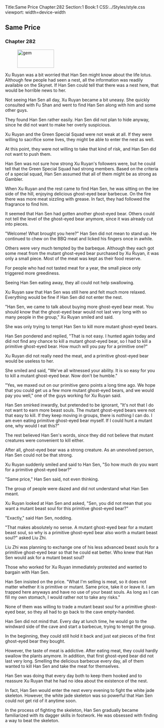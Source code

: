 Title:Same Price 
Chapter:282 
Section:1 
Book:1 
CSS:../Styles/style.css 
viewport: width=device-width
  
## Same Price
### Chapter 282 
<figure>
	<img src="../Images/gem.gif" alt="gem" id="gem" width="120" height="60" />
</figure>
  

  
  Xu Ruyan was a bit worried that Han Sen might know about the life lotus. Although few people had seen a nest, all the information was readily available on the Skynet. If Han Sen could tell that there was a nest here, that would be horrible news to her.

Not seeing Han Sen all day, Xu Ruyan became a bit uneasy. She quickly consulted with Fu Shan and went to find Han Sen along with him and some other guys.

They found Han Sen rather easily. Han Sen did not plan to hide anyway, since he did not want to make her overly suspicious.

Xu Ruyan and the Green Special Squad were not weak at all. If they were willing to sacrifice some lives, they might be able to enter the nest as well.

At this point, they were not willing to take that kind of risk, and Han Sen did not want to push them.

Han Sen was not sure how strong Xu Ruyan's followers were, but he could tell that the Green Special Squad had strong members. Based on the criteria of a special squad, Han Sen assumed that all of them might be as strong as Gambler.

When Xu Ruyan and the rest came to find Han Sen, he was sitting on the lee side of the hill, enjoying delicious ghost-eyed bear barbecue. On the fire there was more meat sizzling with grease. In fact, they had followed the fragrance to find him.

It seemed that Han Sen had gotten another ghost-eyed bear. Others could not tell the level of the ghost-eyed bear anymore, since it was already cut into pieces.

"Welcome! What brought you here?" Han Sen did not mean to stand up. He continued to chew on the BBQ meat and licked his fingers once in awhile.

Others were very much tempted by the barbeque. Although they each got some meat from the mutant ghost-eyed bear purchased by Xu Ruyan, it was only a small piece. Most of the meat was kept as their food reserve.

For people who had not tasted meat for a year, the small piece only triggered more greediness.

Seeing Han Sen eating away, they all could not help swallowing.

Xu Ruyan saw that Han Sen was still here and felt much more relaxed. Everything would be fine if Han Sen did not enter the nest.

"Han Sen, we came to talk about buying more ghost-eyed bear meat. You should know that the ghost-eyed bear would not last very long with so many people in the group," Xu Ruyan smiled and said.

She was only trying to tempt Han Sen to kill more mutant ghost-eyed bears.

Han Sen pondered and replied, "That is not easy. I hunted again today and did not find any chance to kill a mutant ghost-eyed bear, so I had to kill a primitive ghost-eyed bear. How much will you pay for a primitive one?"

Xu Ruyan did not really need the meat, and a primitive ghost-eyed bear would be useless to her.

She smiled and said, "We've all witnessed your ability. It is so easy for you to kill a mutant ghost-eyed bear. Now don't be humble."

"Yes, we maxed out on our primitive geno points a long time ago. We hope that you could get us a few more mutant ghost-eyed bears, and we would pay you well," one of the guys working for Xu Ruyan said.

Han Sen smirked inwardly, but pretended to be ignorant, "It's not that I do not want to earn more beast souls. The mutant ghost-eyed bears were not that easy to kill. If they keep moving in groups, there is nothing I can do. I am even eating primitive ghost-eyed bear myself. If I could hunt a mutant one, why would I eat this?"

The rest believed Han Sen's words, since they did not believe that mutant creatures were convenient to kill either.

After all, ghost-eyed bear was a strong creature. As an unevolved person, Han Sen could not be that strong.

Xu Ruyan suddenly smiled and said to Han Sen, "So how much do you want for a primitive ghost-eyed bear?"

"Same price," Han Sen said, not even thinking.

The group of people were dazed and did not understand what Han Sen meant.

Xu Ruyan looked at Han Sen and asked, "Sen, you did not mean that you want a mutant beast soul for this primitive ghost-eyed bear?"

"Exactly," said Han Sen, nodding.

"That makes absolutely no sense. A mutant ghost-eyed bear for a mutant beast soul, so why is a primitive ghost-eyed bear also worth a mutant beast soul?" asked Liu Zhi.

Liu Zhi was planning to exchange one of his less advanced beast souls for a primitive ghost-eyed bear so that he could eat better. Who knew that Han Sen would ask for a mutant beast soul?

Those who worked for Xu Ruyan immediately protested and wanted to bargain with Han Sen.

Han Sen insisted on the price. "What I'm selling is meat, so it does not matter whether it is primitive or mutant. Same price, take it or leave it. I am trapped here anyways and have no use of your beast souls. As long as I can fill my own stomach, I would rather not to take any risks."

None of them was willing to trade a mutant beast soul for a primitive ghost-eyed bear, so they all had to go back to the cave empty-handed.

Han Sen did not mind that. Every day at lunch time, he would go to the windward side of the cave and start a barbecue, trying to tempt the group.

In the beginning, they could still hold it back and just eat pieces of the first ghost-eyed bear they bought.

However, the taste of meat is addictive. After eating meat, they could hardly swallow the plants anymore. In addition, that first ghost-eyed bear did not last very long. Smelling the delicious barbecue every day, all of them wanted to kill Han Sen and take the meat for themselves.

Han Sen was doing that every day both to keep them hooked and to reassure Xu Ruyan that he had no idea about the existence of the nest.

In fact, Han Sen would enter the nest every evening to fight the white jade skeleton. However, the white jade skeleton was so powerful that Han Sen could not get rid of it anytime soon.

In the process of fighting the skeleton, Han Sen gradually became familiarized with its dagger skills in footwork. He was obsessed with finding a way to beat the skeleton.
